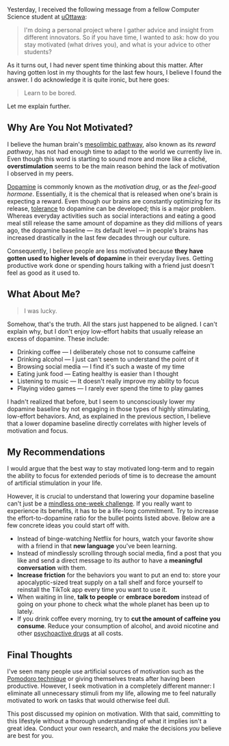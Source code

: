 [//]: # 'src: Noah do Régo'
[//]: # "That's an awesome name. Just putting that out there."

&nbsp;

Yesterday, I received the following message from a fellow Computer Science student at [uOttawa](https://www2.uottawa.ca/en):

> I'm doing a personal project where I gather advice and insight from different innovators. So if you have time, I wanted to ask: how do you stay motivated (what drives you), and what is your advice to other students?

As it turns out, I had never spent time thinking about this matter. After having gotten lost in my thoughts for the last few hours, I believe I found the answer. I do acknowledge it is quite ironic, but here goes:

> Learn to be bored.

Let me explain further.

## Why Are You Not Motivated?

I believe the human brain's [mesolimbic pathway](https://en.wikipedia.org/wiki/Mesolimbic_pathway), also known as its _reward pathway_, has not had enough time to adapt to the world we currently live in. Even though this word is starting to sound more and more like a cliché, **overstimulation** seems to be the main reason behind the lack of motivation I observed in my peers.

[Dopamine](https://en.wikipedia.org/wiki/Dopamine) is commonly known as the _motivation drug_, or as the _feel-good hormone_. Essentially, it is the chemical that is released when one's brain is expecting a reward. Even though our brains are constantly optimizing for its release, [tolerance](https://en.wikipedia.org/wiki/Drug_tolerance) to dopamine can be developed; this is a major problem. Whereas everyday activities such as social interactions and eating a good meal still release the same amount of dopamine as they did millions of years ago, the dopamine baseline &mdash; its default level &mdash; in people's brains has increased drastically in the last few decades through our culture.

Consequently, I believe people are less motivated because **they have gotten used to higher levels of dopamine** in their everyday lives. Getting productive work done or spending hours talking with a friend just doesn't feel as good as it used to.

## What About Me?

> I was lucky.

Somehow, that's the truth. All the stars just happened to be aligned. I can't explain why, but I don't enjoy low-effort habits that usually release an excess of dopamine. These include:

- Drinking coffee &mdash; I deliberately chose not to consume caffeine
- Drinking alcohol &mdash; I just can't seem to understand the point of it
- Browsing social media &mdash; I find it's such a waste of my time
- Eating junk food &mdash; Eating healthy is easier than I thought
- Listening to music &mdash; It doesn't really improve my ability to focus
- Playing video games &mdash; I rarely ever spend the time to play games

I hadn't realized that before, but I seem to unconsciously lower my dopamine baseline by not engaging in those types of highly stimulating, low-effort behaviors. And, as explained in the previous section, I believe that a lower dopamine baseline directly correlates with higher levels of motivation and focus.

[//]: # "One could say I live in a world in which I don't really have to look for motivation, as it just finds me; a world in which I don't really have to put in any effort, as I just enjoy what I do."

## My Recommendations

I would argue that the best way to stay motivated long-term and to regain the ability to focus for extended periods of time is to decrease the amount of artificial stimulation in your life.

However, it is crucial to understand that lowering your dopamine baseline can't just be a [mindless one-week challenge](https://www.youtube.com/watch?v=Z6tswCzKRZA). If you really want to experience its benefits, it has to be a life-long commitment. Try to increase the effort-to-dopamine ratio for the bullet points listed above. Below are a few concrete ideas you could start off with.

- Instead of binge-watching Netflix for hours, watch your favorite show with a friend in that **new language** you've been learning.
- Instead of mindlessly scrolling through social media, find a post that you like and send a direct message to its author to have a **meaningful conversation** with them.
- **Increase friction** for the behaviors you want to put an end to: store your apocalyptic-sized treat supply on a tall shelf and force yourself to reinstall the TikTok app every time you want to use it.
- When waiting in line, **talk to people** or **embrace boredom** instead of going on your phone to check what the whole planet has been up to lately.
- If you drink coffee every morning, try to **cut the amount of caffeine you consume**. Reduce your consumption of alcohol, and avoid nicotine and other [psychoactive drugs](https://en.wikipedia.org/wiki/Recreational_drug_use) at all costs.

## Final Thoughts

I've seen many people use artificial sources of motivation such as the [Pomodoro technique](https://en.wikipedia.org/wiki/Pomodoro_Technique) or giving themselves treats after having been productive. However, I seek motivation in a completely different manner: I eliminate all unnecessary stimuli from my life, allowing me to feel naturally motivated to work on tasks that would otherwise feel dull.

This post discussed my opinion on motivation. With that said, committing to this lifestyle without a thorough understanding of what it implies isn't a great idea. Conduct your own research, and make the decisions _you_ believe are best for you.
